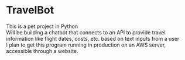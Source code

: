 # TravelBot
This is a pet project in Python   
Will be building a chatbot that connects to an API to provide travel information like flight dates, costs, etc. based on text inputs from a user   
I plan to get this program running in production on an AWS server, accessible through a website.
